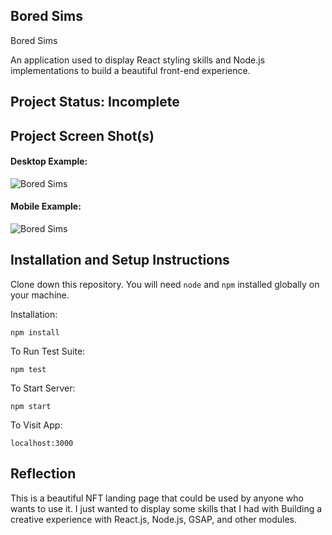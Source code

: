 ﻿## Bored Sims

Bored Sims

An application used to display React styling skills and Node.js implementations to build a beautiful front-end experience.

## Project Status: Incomplete


## Project Screen Shot(s)

####  Desktop Example:   

![Bored Sims](https://cdn.discordapp.com/attachments/835847955545980938/987343543985123438/unknown.png)

####  Mobile Example: 

![Bored Sims](https://media.discordapp.net/attachments/835847955545980938/987344138372526120/IMG_1236.png?width=782&height=1357)





## Installation and Setup Instructions  

Clone down this repository. You will need `node` and `npm` installed globally on your machine.  

Installation:

`npm install`  

To Run Test Suite:  

`npm test`  

To Start Server:

`npm start`  

To Visit App:

`localhost:3000`  

## Reflection


This is a beautiful NFT landing page that could be used by anyone who wants to use it. I just wanted to display some skills that I had with Building a creative experience with React.js, Node.js, GSAP, and other modules.
